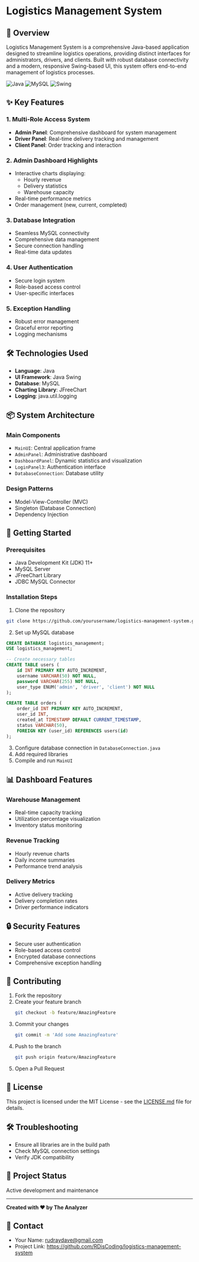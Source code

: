 # Logistics Management System

## 🚚 Overview

Logistics Management System is a comprehensive Java-based application designed to streamline logistics operations, providing distinct interfaces for administrators, drivers, and clients. Built with robust database connectivity and a modern, responsive Swing-based UI, this system offers end-to-end management of logistics processes.

![Java](https://img.shields.io/badge/Java-ED8B00?style=for-the-badge&logo=java&logoColor=white)
![MySQL](https://img.shields.io/badge/MySQL-005C84?style=for-the-badge&logo=mysql&logoColor=white)
![Swing](https://img.shields.io/badge/Swing-007396?style=for-the-badge&logo=java&logoColor=white)

## ✨ Key Features

### 1. Multi-Role Access System
- **Admin Panel**: Comprehensive dashboard for system management
- **Driver Panel**: Real-time delivery tracking and management
- **Client Panel**: Order tracking and interaction

### 2. Admin Dashboard Highlights
- Interactive charts displaying:
  - Hourly revenue
  - Delivery statistics
  - Warehouse capacity
- Real-time performance metrics
- Order management (new, current, completed)

### 3. Database Integration
- Seamless MySQL connectivity
- Comprehensive data management
- Secure connection handling
- Real-time data updates

### 4. User Authentication
- Secure login system
- Role-based access control
- User-specific interfaces

### 5. Exception Handling
- Robust error management
- Graceful error reporting
- Logging mechanisms

## 🛠 Technologies Used

- **Language**: Java
- **UI Framework**: Java Swing
- **Database**: MySQL
- **Charting Library**: JFreeChart
- **Logging**: java.util.logging

## 📦 System Architecture

### Main Components
- `MainUI`: Central application frame
- `AdminPanel`: Administrative dashboard
- `DashboardPanel`: Dynamic statistics and visualization
- `LoginPanel3`: Authentication interface
- `DatabaseConnection`: Database utility

### Design Patterns
- Model-View-Controller (MVC)
- Singleton (Database Connection)
- Dependency Injection

## 🚀 Getting Started

### Prerequisites
- Java Development Kit (JDK) 11+
- MySQL Server
- JFreeChart Library
- JDBC MySQL Connector

### Installation Steps
1. Clone the repository
```bash
git clone https://github.com/yourusername/logistics-management-system.git
```

2. Set up MySQL database
```sql
CREATE DATABASE logistics_management;
USE logistics_management;

-- Create necessary tables
CREATE TABLE users (
    id INT PRIMARY KEY AUTO_INCREMENT,
    username VARCHAR(50) NOT NULL,
    password VARCHAR(255) NOT NULL,
    user_type ENUM('admin', 'driver', 'client') NOT NULL
);

CREATE TABLE orders (
    order_id INT PRIMARY KEY AUTO_INCREMENT,
    user_id INT,
    created_at TIMESTAMP DEFAULT CURRENT_TIMESTAMP,
    status VARCHAR(50),
    FOREIGN KEY (user_id) REFERENCES users(id)
);
```

3. Configure database connection in `DatabaseConnection.java`
4. Add required libraries
5. Compile and run `MainUI`

## 📊 Dashboard Features

### Warehouse Management
- Real-time capacity tracking
- Utilization percentage visualization
- Inventory status monitoring

### Revenue Tracking
- Hourly revenue charts
- Daily income summaries
- Performance trend analysis

### Delivery Metrics
- Active delivery tracking
- Delivery completion rates
- Driver performance indicators

## 🔒 Security Features
- Secure user authentication
- Role-based access control
- Encrypted database connections
- Comprehensive exception handling

## 🤝 Contributing
1. Fork the repository
2. Create your feature branch
   ```bash
   git checkout -b feature/AmazingFeature
   ```
3. Commit your changes
   ```bash
   git commit -m 'Add some AmazingFeature'
   ```
4. Push to the branch
   ```bash
   git push origin feature/AmazingFeature
   ```
5. Open a Pull Request

## 📝 License
This project is licensed under the MIT License - see the [LICENSE.md](LICENSE) file for details.

## 🛠️ Troubleshooting
- Ensure all libraries are in the build path
- Check MySQL connection settings
- Verify JDK compatibility

## 🌟 Project Status
Active development and maintenance

---

**Created with ❤️ by The Analyzer**

## 📧 Contact
- Your Name: rudraydave@gmail.com
- Project Link: https://github.com/RDisCoding/logistics-management-system
